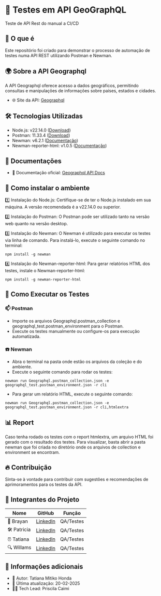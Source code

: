 # 🚀 Testes em API GeoGraphQL
Teste de API Rest do manual a CI/CD

## 🌱 O que é
Este repositório foi criado para demonstrar o processo de automação de testes numa API REST utilizando Postman e Newman.
                                                                                                      
## 🌍 Sobre a API Geographql   
A API Geographql oferece acesso a dados geográficos, permitindo consultas e manipulações de informações sobre países, estados e cidades.                                                    
- 🌐 Site da API: [Geographql](https://geographql.netlify.app/docs/intro/)             

## 🛠 Tecnologias Utilizadas
- Node.js: v22.14.0 ([Download](https://nodejs.org/en/download))
- Postman: 11.33.4 ([Download](https://www.postman.com/downloads/))
- Newman: v6.2.1 ([Documentação](https://www.npmjs.com/package/newman))
- Newman-reporter-html: v1.0.5 ([Documentação](https://www.npmjs.com/package/newman-reporter-html))

## 📂 Documentações
- 🔗 Documentação oficial: [Geographql API Docs](https://geographql.netlify.app/)

                                          
## 📌 Como instalar o ambiente
1️⃣ Instalação do Node.js: Certifique-se de ter o Node.js instalado em sua máquina. A versão recomendada é a v22.14.0 ou superior.

2️⃣ Instalação do Postman: O Postman pode ser utilizado tanto na versão web quanto na versão desktop.

3️⃣ Instalação do Newman: O Newman é utilizado para executar os testes via linha de comando. Para instalá-lo, execute o seguinte comando no terminal:
```
npm install -g newman
```

4️⃣ Instalação do Newman-reporter-html: Para gerar relatórios HTML dos testes, instale o Newman-reporter-html:
```
npm install -g newman-reporter-html
```

## 🤖 Como Executar os Testes
### 📫 Postman
- Importe os arquivos Geographql.postman_collection e geographql_test.postman_environment para o Postman.
- Execute os testes manualmente ou configure-os para execução automatizada.

### ☎️ Newman
- Abra o terminal na pasta onde estão os arquivos da coleção e do ambiente.
- Execute o seguinte comando para rodar os testes:                                                          
```                     
newman run Geographql.postman_collection.json -e geographql_test.postman_environment.json -r cli
```
- Para gerar um relatório HTML, execute o seguinte comando:
```
newman run Geographql.postman_collection.json -e geographql_test.postman_environment.json -r cli,htmlextra
```

## 📊 Report
Caso tenha rodado os testes com o report htmlextra, um arquivo HTML foi gerado com o resultado dos testes. Para visualizar, basta abrir a pasta newman que foi criada no diretório onde os arquivos de collection e environment se encontram.

## 🔥 Contribuição
Sinta-se à vontade para contribuir com sugestões e recomendações de aprimoramentos para os testes da API.                                                

## 👥 Integrantes do Projeto

| Nome             | GitHub                          | Função         |
|-----------------|--------------------------------|---------------|
| 🚀 Brayan | [LinkedIn](https://www.linkedin.com/in/brayanmoncks/) | QA/Testes     |
| 🛠 Patricia | [LinkedIn](https://www.linkedin.com/in/patricia-rosa-silva/) | QA/Testes   |
| ⏰ Tatiana | [LinkedIn](https://www.linkedin.com/in/tatiana-honda/) | QA/Testes  |
| 🔍 Willams | [LinkedIn](https://www.linkedin.com/in/willamsbarbosa/) | QA/Testes  |

## 🎯 Informações adicionais
- 🦋 Autor: Tatiana Mitiko Honda
- 📅 Última atualização: 20-02-2025
- 👩‍💻 Tech Lead: Priscila Caimi

